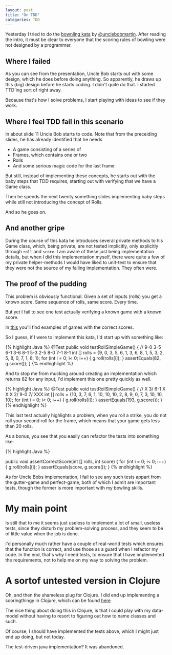 ```yaml
---
layout: post
title: "On TDD"
categories: TDD
---
```


Yesterday I tried to do the [bownling
kata](http://butunclebob.com/files/downloads/Bowling%20Game%20Kata.ppt)
by [@unclebobmartin](https://twitter.com/unclebobmartin). After
reading the intro, it must be clear to everyone that the scoring rules
of bowling were not designed by a programmer.

## Where I failed
As you can see from the presentation, Uncle Bob starts out with some
design, which he does before doing anything. So apparently, he draws
up this (big) design before he starts coding. I didn't quite do
that. I started TTD'ing sort of right away.

Because that's how I solve
problems, I start playing with ideas to see if they work.

## Where I feel TDD fail in this scenario
In about slide 11 Uncle Bob starts to code. Note that from the
preceiding slides, he has already identified that he needs

* A game consisting of a series of
* Frames, which contains one or two
* Rolls
* And some serious magic code for the last frame

But still, instead of implementing these concepts, he starts out with
the baby steps that TDD requires, starting out with verifying that we
have a Game class.

Then he spends the next twenty something slides implementing baby
steps while still not introducing the concept of Rolls.

And so he goes on.

## And another gripe
During the course of this kata he introduces several private methods
to his Game class, which, being private, are not tested implicitly,
only explicitly through <code>roll</code> and <code>score</code>. I am
aware of these just being implementation details, but when I did this
implementation myself, there were quite a few of my private
helper-methods I would have liked to unit-test to ensure that they
were not the source of my failing implementation. They often were.

## The proof of the pudding
This problem is obviously functional. Given a set of inputs (rolls)
you get a known score. Same sequence of rolls, same score. Every time.

But yet I fail to see one test actually verifying a known game with a
known score.

In [this](http://www.bowlingindex.com/instruction/scoring.htm) you'll
find examples of games with the correct scores.

So I guess, if I were to implement this kata, I'd start up with
something like:

{% highlight Java %}
@Test
public void testRollSimpleGame() {
   //  9-0   3-5   6-1   3-6   8-1   5-3   2-5   8-0   7-1    8-1
   int [] rolls = {9, 0, 3, 5, 6, 1, 3, 6, 8, 1, 5, 3, 2, 5, 8, 0, 7,
   1, 8, 1};
   for (int i = 0; i< 0; i++) {
       g.roll(rolls[i]);
   }
   assertEquals(82, g.score());
}
{% endhighlight %}

And to stop me from mucking around creating an implementation which
returns 82 for any input, I'd implement this one pretty quickly as well.

{% highlight Java %}
@Test
public void testRollSimpleGame() {
    // X    3/    6-1    X     X     X    2/    9-0    7/    XXX
   int [] rolls = {10, 3, 7, 6, 1, 10, 10, 10, 2, 8, 9, 0, 7, 3, 10, 10, 10};
   for (int i = 0; i< 0; i++) {
       g.roll(rolls[i]);
   }
   assertEquals(193, g.score());
}
{% endhighlight %}

This last test actually highlights a problem, when you roll a strike,
you do not roll your second roll for the frame, which means that your
game gets less than 20 rolls.

As a bonus, you see that you easily can refactor the tests into
something like:

{% highlight Java %}

public void assertCorrectScore(int [] rolls, int score) {
   for (int i = 0; i< 0; i++) {
       g.roll(rolls[i]);
   }
   assertEquals(score, g.score());
}
{% endhighlight %}

As for Uncle Bobs implementation, I fail to see any such tests appart
from the gutter-game and perfect-game, both of which I admit are
important tests, though the former is more important with my bowling
skills. 

# My main point
Is still that to me it seems just useless to implement a lot of
small, useless tests, since they disturb my problem-solving process,
and they seem to be of little value when the job is done.

I'd personally much rather have a couple of real-world tests which
ensures that the function is correct, and use those as a guard when I
refactor my code. In the end, that's why I need tests, to ensure that
I have implemented the requirements, not to help me on my way to
solving the problem.

# A sortof untested version in Clojure
Oh, and then the shameless plug for Clojure. I did end up implementing
a scoringthingy in Clojure, which can be found
[here](https://github.com/slipset/bowling)

The nice thing about doing this in Clojure, is that I could play with
my data-model without having to resort to figuring out how to name
classes and such.

Of course, I should have implemented the tests above, which I might
just end up doing, but not today.

The test-driven java implementation? It was abandoned.










